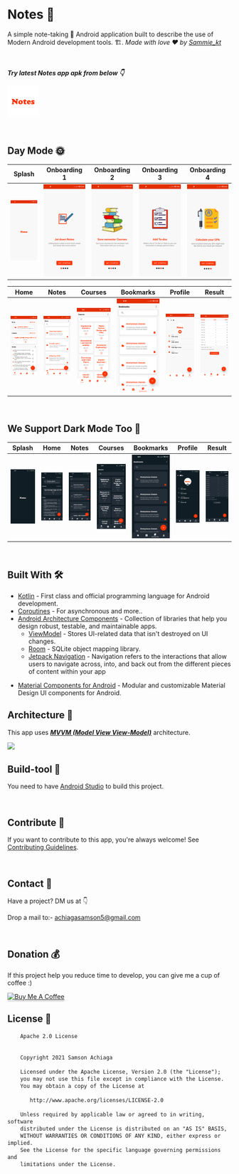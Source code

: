 # Notes 📙
A simple note-taking 📝 Android application built to describe the use of Modern Android development tools. 🏗. *Made with love ❤️ by [Sammie_kt](https://github.com/certified84)*

<br />

***Try latest Notes app apk from below 👇***

[![Expenso](https://github.com/certified84/Notes/blob/release_branch/app/src/main/res/drawable-ldpi/ic_logo.png)](https://github.com/certified84/Notes/releases/tag/beta-release-v1.2)

<br />

## Day Mode 🌞
Splash | Onboarding 1 | Onboarding 2 | Onboarding 3 | Onboarding 4 | 
--- | --- | --- | --- | --- | 
![](https://github.com/certified84/Notes/blob/readme-branch/Screenshot/Splash.png) | ![](https://github.com/certified84/Notes/blob/readme-branch/Screenshot/Onboarding_1.png) | ![](https://github.com/certified84/Notes/blob/readme-branch/Screenshot/Onboarding_2.png) | ![](https://github.com/certified84/Notes/blob/readme-branch/Screenshot/Onboarding_3.png) | ![](https://github.com/certified84/Notes/blob/readme-branch/Screenshot/Onboarding_4.png)

Home | Notes | Courses | Bookmarks | Profile | Result
--- | --- | --- | --- | --- | --- |
![](https://github.com/certified84/Notes/blob/readme-branch/Screenshot/Home.png) | ![](https://github.com/certified84/Notes/blob/readme-branch/Screenshot/Notes.png) | ![](https://github.com/certified84/Notes/blob/readme-branch/Screenshot/Courses.png) | ![](https://github.com/certified84/Notes/blob/readme-branch/Screenshot/Bookmarks.png) | ![](https://github.com/certified84/Notes/blob/readme-branch/Screenshot/Profile.png) | ![](https://github.com/certified84/Notes/blob/readme-branch/Screenshot/Result.png)

<br />

## We Support Dark Mode Too 🌚
Splash | Home | Notes | Courses | Bookmarks | Profile | Result
--- | --- | --- | --- | --- | --- | --- |
![](https://github.com/certified84/Notes/blob/readme-branch/Screenshot/Splash_dark.png) | ![](https://github.com/certified84/Notes/blob/readme-branch/Screenshot/Home_dark.png) | ![](https://github.com/certified84/Notes/blob/readme-branch/Screenshot/Notes_dark.png) | ![](https://github.com/certified84/Notes/blob/readme-branch/Screenshot/Courses_dark.png) | ![](https://github.com/certified84/Notes/blob/readme-branch/Screenshot/Bookmarks_dark.png) | ![](https://github.com/certified84/Notes/blob/readme-branch/Screenshot/Profile_dark.png) | ![](https://github.com/certified84/Notes/blob/readme-branch/Screenshot/Result_dark.png)

<br />


## Built With 🛠
- [Kotlin](https://kotlinlang.org/) - First class and official programming language for Android development.
- [Coroutines](https://kotlinlang.org/docs/reference/coroutines-overview.html) - For asynchronous and more..
- [Android Architecture Components](https://developer.android.com/topic/libraries/architecture) - Collection of libraries that help you design robust, testable, and maintainable apps.
  - [ViewModel](https://developer.android.com/topic/libraries/architecture/viewmodel) - Stores UI-related data that isn't destroyed on UI changes. 
  - [Room](https://developer.android.com/topic/libraries/architecture/room) - SQLite object mapping library.
  - [Jetpack Navigation](https://developer.android.com/guide/navigation) - Navigation refers to the interactions that allow users to navigate across, into, and back out from the different pieces of content within your app
<!--   - [DataStore](https://developer.android.com/topic/libraries/architecture/datastore) - Jetpack DataStore is a data storage solution that allows you to store key-value pairs or typed objects with protocol buffers. DataStore uses Kotlin coroutines and Flow to store data asynchronously, consistently, and transactionally.
  - [Stateflow](https://developer.android.com/kotlin/flow/stateflow-and-sharedflow) - StateFlow is a state-holder observable flow that emits the current and new state updates to its collectors. 
  - [Flow](https://kotlinlang.org/docs/reference/coroutines/flow.html) - A flow is an asynchronous version of a Sequence, a type of collection whose values are lazily produced. -->
- [Material Components for Android](https://github.com/material-components/material-components-android) - Modular and customizable Material Design UI components for Android.

<!-- <br />

## Package Structure 📦
    
    dev.spikeysanju.expenso # Root Package
    ├── di                  # Hilt DI Modules 
    ├── data                # For data handling.
    │   ├── local           # Local Persistence Database. Room (SQLite) database
    |   │   ├── dao         # Data Access Object for Room   
    |   |   |── database    # Database Instance
    |
    ├── model               # Model classes [Transaction]
    |
    |-- repo                # Used to handle all data operations
    |
    ├── view                # Activity/Fragment View layer
    │   ├── main            # Main root folder
    |   │   ├── main        # Main Activity for RecyclerView
    |   │   └── viewmodel   # Transaction ViewModel
    |   │   ├── adapter     # Adapter for RecyclerView
    │   ├── Dashboard       # Dashboard root folder
    |   |   |__ dashboard   # Dashboard 
    │   ├── Add             # Add Transaction root folder
    |   |   |__ add         # Add Transaction 
    │   ├── Edit            # Edit Transaction root folder
    |   |   |__ edit        # Edit Transaction
    │   ├── Details         # Add Transaction root folder
    |   |   |__ details     # Transaction Details
    │   ├── About           # About root folder
    |   |   |__ about       # About 
    │   ├── Dialog          # All Dialogs root folder
    |   |   |__ dialog      # Error Dialog 
    ├── utils               # All extension functions


<br />
 -->

## Architecture 🗼
This app uses [***MVVM (Model View View-Model)***](https://developer.android.com/jetpack/docs/guide#recommended-app-arch) architecture.

![](https://github.com/TheCodeMonks/Notes-App/blob/master/screenshots/ANDROID%20ROOM%20DB%20DIAGRAM.jpg)

## Build-tool 🧰
You need to have [Android Studio](https://developer.android.com/studio) to build this project.

<br />

## Contribute 🤝
If you want to contribute to this app, you're always welcome!
See [Contributing Guidelines](https://github.com/certified84/Notes/blob/release_branch/CONTRIBUTION.md). 

<br>

## Contact 📩
Have a project? DM us at 👇

Drop a mail to:- achiagasamson5@gmail.com

<br>

## Donation 💰
If this project help you reduce time to develop, you can give me a cup of coffee :) 

<a href="https://www.buymeacoffee.com/SammieKt" target="_blank"><img src="https://www.buymeacoffee.com/assets/img/custom_images/yellow_img.png" alt="Buy Me A Coffee" style="height: 41px !important;width: 174px !important;box-shadow: 0px 3px 2px 0px rgba(190, 190, 190, 0.5) !important;-webkit-box-shadow: 0px 3px 2px 0px rgba(190, 190, 190, 0.5) !important;" ></a>

## License 🔖
```
    Apache 2.0 License


    Copyright 2021 Samson Achiaga

    Licensed under the Apache License, Version 2.0 (the "License");
    you may not use this file except in compliance with the License.
    You may obtain a copy of the License at

       http://www.apache.org/licenses/LICENSE-2.0

    Unless required by applicable law or agreed to in writing, software
    distributed under the License is distributed on an "AS IS" BASIS,
    WITHOUT WARRANTIES OR CONDITIONS OF ANY KIND, either express or implied.
    See the License for the specific language governing permissions and
    limitations under the License.

```

